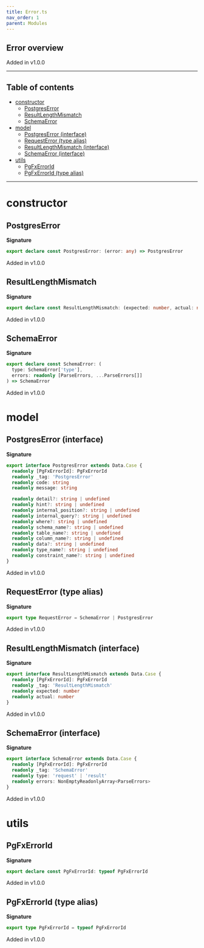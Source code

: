 ```yaml
---
title: Error.ts
nav_order: 1
parent: Modules
---
```


## Error overview

Added in v1.0.0

---

<h2 class="text-delta">Table of contents</h2>

- [constructor](#constructor)
  - [PostgresError](#postgreserror)
  - [ResultLengthMismatch](#resultlengthmismatch)
  - [SchemaError](#schemaerror)
- [model](#model)
  - [PostgresError (interface)](#postgreserror-interface)
  - [RequestError (type alias)](#requesterror-type-alias)
  - [ResultLengthMismatch (interface)](#resultlengthmismatch-interface)
  - [SchemaError (interface)](#schemaerror-interface)
- [utils](#utils)
  - [PgFxErrorId](#pgfxerrorid)
  - [PgFxErrorId (type alias)](#pgfxerrorid-type-alias)

---

# constructor

## PostgresError

**Signature**

```ts
export declare const PostgresError: (error: any) => PostgresError
```

Added in v1.0.0

## ResultLengthMismatch

**Signature**

```ts
export declare const ResultLengthMismatch: (expected: number, actual: number) => ResultLengthMismatch
```

Added in v1.0.0

## SchemaError

**Signature**

```ts
export declare const SchemaError: (
  type: SchemaError['type'],
  errors: readonly [ParseErrors, ...ParseErrors[]]
) => SchemaError
```

Added in v1.0.0

# model

## PostgresError (interface)

**Signature**

```ts
export interface PostgresError extends Data.Case {
  readonly [PgFxErrorId]: PgFxErrorId
  readonly _tag: 'PostgresError'
  readonly code: string
  readonly message: string

  readonly detail?: string | undefined
  readonly hint?: string | undefined
  readonly internal_position?: string | undefined
  readonly internal_query?: string | undefined
  readonly where?: string | undefined
  readonly schema_name?: string | undefined
  readonly table_name?: string | undefined
  readonly column_name?: string | undefined
  readonly data?: string | undefined
  readonly type_name?: string | undefined
  readonly constraint_name?: string | undefined
}
```

Added in v1.0.0

## RequestError (type alias)

**Signature**

```ts
export type RequestError = SchemaError | PostgresError
```

Added in v1.0.0

## ResultLengthMismatch (interface)

**Signature**

```ts
export interface ResultLengthMismatch extends Data.Case {
  readonly [PgFxErrorId]: PgFxErrorId
  readonly _tag: 'ResultLengthMismatch'
  readonly expected: number
  readonly actual: number
}
```

Added in v1.0.0

## SchemaError (interface)

**Signature**

```ts
export interface SchemaError extends Data.Case {
  readonly [PgFxErrorId]: PgFxErrorId
  readonly _tag: 'SchemaError'
  readonly type: 'request' | 'result'
  readonly errors: NonEmptyReadonlyArray<ParseErrors>
}
```

Added in v1.0.0

# utils

## PgFxErrorId

**Signature**

```ts
export declare const PgFxErrorId: typeof PgFxErrorId
```

Added in v1.0.0

## PgFxErrorId (type alias)

**Signature**

```ts
export type PgFxErrorId = typeof PgFxErrorId
```

Added in v1.0.0
